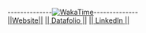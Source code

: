 --------------[![WakaTime](https://wakatime.com/badge/user/5d1df856-5caf-462e-8773-1d71e10654da.svg)](https://wakatime.com/@5d1df856-5caf-462e-8773-1d71e10654da)--------------\
[||Website||](https://elevnthkuria.vercel.app/) [|| Datafolio ||](https://www.datacamp.com/portfolio/KuriaKKen?view=true) <a class="libutton" href="https://www.linkedin.com/comm/mynetwork/discovery-see-all?usecase=PEOPLE_FOLLOWS&followMember=kuriakken" target="_blank">|| LinkedIn ||</a> 


<!--START_SECTION:badges-->
<!--END_SECTION:badges-->
